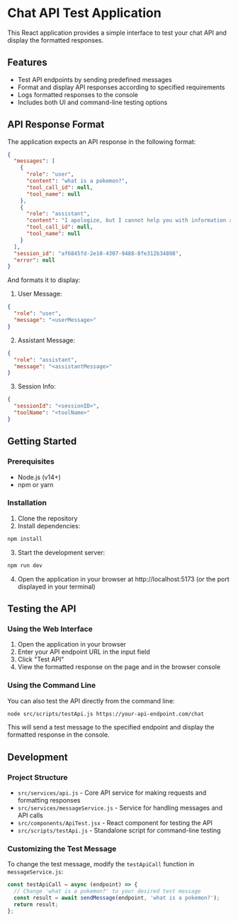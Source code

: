 # Chat API Test Application

This React application provides a simple interface to test your chat API and display the formatted responses.

## Features

- Test API endpoints by sending predefined messages
- Format and display API responses according to specified requirements
- Logs formatted responses to the console
- Includes both UI and command-line testing options

## API Response Format

The application expects an API response in the following format:

```json
{
  "messages": [
    {
      "role": "user",
      "content": "what is a pokemon?",
      "tool_call_id": null,
      "tool_name": null
    },
    {
      "role": "assistant",
      "content": "I apologize, but I cannot help you with information about Pokémon...",
      "tool_call_id": null,
      "tool_name": null
    }
  ],
  "session_id": "af6845fd-2e10-4307-9488-8fe312b34898",
  "error": null
}
```

And formats it to display:

1. User Message:
```json
{
  "role": "user",
  "message": "<userMessage>"
}
```

2. Assistant Message:
```json
{
  "role": "assistant",
  "message": "<assistantMessage>"
}
```

3. Session Info:
```json
{
  "sessionId": "<sessionID>",
  "toolName": "<toolName>"
}
```

## Getting Started

### Prerequisites

- Node.js (v14+)
- npm or yarn

### Installation

1. Clone the repository
2. Install dependencies:

```bash
npm install
```

3. Start the development server:

```bash
npm run dev
```

4. Open the application in your browser at http://localhost:5173 (or the port displayed in your terminal)

## Testing the API

### Using the Web Interface

1. Open the application in your browser
2. Enter your API endpoint URL in the input field
3. Click "Test API"
4. View the formatted response on the page and in the browser console

### Using the Command Line

You can also test the API directly from the command line:

```bash
node src/scripts/testApi.js https://your-api-endpoint.com/chat
```

This will send a test message to the specified endpoint and display the formatted response in the console.

## Development

### Project Structure

- `src/services/api.js` - Core API service for making requests and formatting responses
- `src/services/messageService.js` - Service for handling messages and API calls
- `src/components/ApiTest.jsx` - React component for testing the API
- `src/scripts/testApi.js` - Standalone script for command-line testing

### Customizing the Test Message

To change the test message, modify the `testApiCall` function in `messageService.js`:

```javascript
const testApiCall = async (endpoint) => {
  // Change 'what is a pokemon?' to your desired test message
  const result = await sendMessage(endpoint, 'what is a pokemon?');
  return result;
};
```
